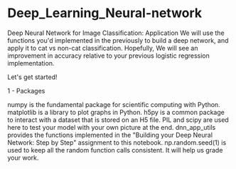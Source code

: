 # Deep_Learning_Neural-network
Deep Neural Network for Image Classification: Application
We will use the functions you'd implemented in the previously to build a deep network, and apply it to cat vs non-cat classification. Hopefully, We will see an improvement in accuracy relative to your previous logistic regression implementation.

Let's get started!

1 - Packages

numpy is the fundamental package for scientific computing with Python.
matplotlib is a library to plot graphs in Python.
h5py is a common package to interact with a dataset that is stored on an H5 file.
PIL and scipy are used here to test your model with your own picture at the end.
dnn_app_utils provides the functions implemented in the "Building your Deep Neural Network: Step by Step" assignment to this notebook.
np.random.seed(1) is used to keep all the random function calls consistent. It will help us grade your work.
